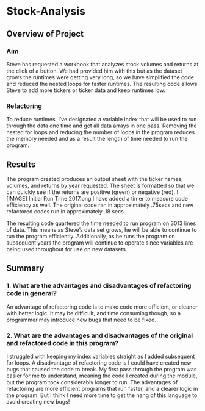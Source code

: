 # Stock-Analysis

## Overview of Project

### Aim 
Steve has requested a workbook that analyzes stock volumes and returns at the click of a button. We had provided him with this but as the dataset grows the runtimes were getting very long, so we have simplified the code and reduced the nested loops for faster runtimes. The resulting code allows Steve to add more tickers or ticker data and keep runtimes low.
 
### Refactoring
To reduce runtimes, I’ve designated a variable index that will be used to run through the data one time and get all data arrays in one pass. Removing the nested for loops and reducing the number of loops in the program reduces the memory needed and as a result the length of time needed to run the program. 


## Results
The program created produces an output sheet with the ticker names, volumes, and returns by year requested. The sheet is formatted so that we can quickly see if the returns are positive (green) or negative (red). 
![IMAGE] Initial Run Time 2017.png
I have added a timer to measure code efficiency as well. The original code ran in approximately .75secs and new refactored codes run in approximately .18 secs.  

The resulting code quartered the time needed to run program on 3013 lines of data. This means as Steve’s data set grows, he will be able to continue to run the program efficiently. Additionally, as he runs the program on subsequent years the program will continue to operate since variables are being used throughout for use on new datasets. 

## Summary
### 1.	What are the advantages and disadvantages of refactoring code in general?
An advantage of refactoring code is to make code more efficient, or cleaner with better logic. It may be difficult, and time consuming though, so a programmer may introduce new bugs that need to be fixed.
### 2.	What are the advantages and disadvantages of the original and refactored code in this program?
I struggled with keeping my index variables straight as I added subsequent for loops. A disadvantage of refactoring code is I could have created new bugs that caused the code to break. My first pass through the program was easier for me to understand, meaning the code I created during the module, but the program took considerably longer to run. The advantages of refactoring are more efficient programs that run faster, and a clearer logic in the program. But I think I need more time to get the hang of this language to avoid creating new bugs!

